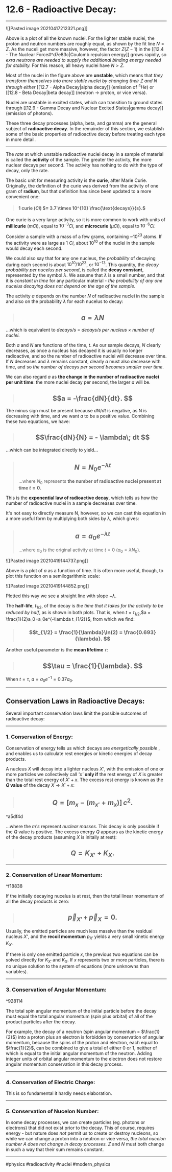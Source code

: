 # 12.6 - Radioactive Decay:
***

![[Pasted image 20210417212321.png]]

Above is a plot of all the known nuclei. For the lighter stable nuclei, the proton and neutron numbers are roughly equal, as shown by the fit line $N=Z$. As the nuceli get more massive, however, the factor $Z(Z-1)$ in the [[12.4 - The Nuclear Force#^d7e83c|Coulomb repulsion energy]] grows rapidly, so *exra neutrons are needed to supply the additional binding energy needed for stability.* For this reason, all heavy nuclei have $N>Z$.

Most of the nuclei in the figure above are **unstable**, which means that *they transform themselves into more stable nuclei by changing their Z and N through either* [[12.7 - Alpha Decay|alpha decay]] (emission of $^4He$) or [[12.8 - Beta Decay|beta decay]] (neutron $\to$ proton, or vice versa). 

Nuclei are unstable in excited states, which can transition to ground states through [[12.9 - Gamma Decay and Nuclear Excited States|gamma decay]] (emission of photons).

These three decay processes (alpha, beta, and gamma) are the general subject of **radioactive decay**. In the remainder of this section, we establish some of the basic properties of radioactive decay before treating each type in more detail. 

***

The *rate* at which unstable radioactive nuclei decay in a sample of material is called the **activity** of the sample. The greater the activity, the more nuclear decays per second. The activity has nothing to do with the type of decay, only the rate. 

The basic unit for measuring activity is the **curie**, after Marie Curie. Originally, the definition of the curie was derived from the activity of one gram of **radium**, but that definition has since been updated to a more convenient one:

> #### 1 curie (*Ci*) $= 3.7 \times 10^{10} \frac{\text{decays}}{s}.$

One curie is a very large activity, so it is more common to work with units of **millicurie**  ($mCi$), equal to $10^{-3}$*Ci*, and **microcurie** ($\mu Ci$), equal to $10^{-6}$*Ci*.

Consider a sample with a mass of a few grams, containing ~$10^{23}$ atoms. If the activity were as large as 1 *Ci*, about $10^{10}$ of the nuclei in the sample would decay each second. 

We could also say that for any one nucleus, the *probability* of decaying during each second is about $10^{10}/10^{23}$, or $10^{-13}$. This quantity, the *decay probability per nucelus per second*, is called the **decay constant**, represented by the symbol $\lambda$. We assume that $\lambda$ is  a small number, and that it is *constant in time* for any particular material - 	*the probability of any one nucelus decaying does not depend on the age of the sample*.

The activity *a* depends on the number *N* of radioactive nuclei in the sample and also on the probability $\lambda$ for each nucelus to decay:

> ## $$a = \lambda N $$
...which is equivalent to *decays/s* = *decays/s per nucleus $\times$ number of nuclei.*


Both *a* and *N* are functions of the time, *t*. As our sample decays, *N* clearly decreases, as once a nucleus has decayed it is usually no longer radioactive, and so the number of radioactive nuclei will decrease over time. If *N* decreases and $\lambda$ remains constant, clearly *a* must also decrease with time, and so *the number of decays per second becomes smaller over time*.

We can also regard *a* as **the change in the number of radioactive nuclei per unit time**: the more nuclei decay per second, the larger *a* will be. 

> ## $$a = -\frac{dN}{dt}. $$

The minus sign must be present because $dN$/$dt$ is negative, as N is decreasing with time, and we want *a* to be a positive value. Combining these two equations, we have:

> ## $$\frac{dN}{N} = - \lambda\; dt $$

 ...which can be integrated directly to yield...
 
 > ## $$N = N_0e^{-\lambda t} $$
 > ...where $N_0$ represents **the number of radioactive nuclei present at time $t=0$.**

This is the **exponential law of radioactive decay**, which tells us how the number of radioactive nuclei in a sample decreases over time. 

It's not easy to directly measure N, however, so we can cast this equation in a more useful form by multiplying both sides by $\lambda$, which gives:

> ## $$a = a_0e^{-\lambda t} $$
> ...where $a_0$ is the original activity at time $t=0$ ($a_0= \lambda N_0$).

![[Pasted image 20210419144737.png]]

Above is a plot of *a* as a function of time. It is often more useful, though, to plot this function on a semilogarithmic scale:

![[Pasted image 20210419144852.png]]

Plotted this way we see a straight line with slope $- \lambda$. 

The **half-life**, $t_{1/2}$, of the decay is *the time that it takes for the activity to be reduced by half*, as is shown in both plots. That is, when $t=t_{1/2}$,$a = \frac{1}{2}a_0=a_0e^{-\lambda t_{1/2}}$, from which we find:

> ### $$t_{1/2} = \frac{1}{\lambda}\ln(2) = \frac{0.693}{\lambda}. $$

Another useful parameter is the **mean lifetime** $\tau$:

> ## $$\tau = \frac{1}{\lambda}. $$


When $t = \tau$, $a = a_0e^{-1} = 0.37a_0$.

***


## Conservation Laws in Radioactive Decays:

Several important conservation laws limit the possible outcomes of radioactive decay:

***

 ### 1. **Conservation of Energy**:
 
 Conservation of energy tells us which decays are *energetically possible* , and enables us to calculate rest energies or kinetic energies of decay products. 
 
 A nucleus *X* will decay into a lighter nucleus *X'*, with the emission of one or more particles we collectively call *'x'* **only if** the rest energy of *X* is greater than the total rest energy of $X' + x$. The excess rest energy is known as the ***Q* value** of the decay $X \to X' + x$:
 
 
>##  $$Q = [m_x - (m_{x'}+m_x)]\,c^2. $$ 

^a5df4d

 ...where the *m's* represent *nuclear masses*. This decay is only possible if the *Q* value is positive. The excess energy *Q* appears as the kinetic energy of the decay products (assuming *X* is initally at rest):
 
 > ## $$Q=K_{X'}+K_X. $$

 ***
 
 ### 2.  **Conservation of Linear Momentum**:

^f18838

 
 If the initially decaying nucelus is at rest, then the total linear momentum of all the decay products is zero:
 
 > ## $$\vec p_{X'} \,+\,\vec p_X = 0. $$

Usually, the emitted particles are 	much less massive than the residual nucleus *X'*, and the **recoil momentum** $p_{X'}$ yields a very small kinetic energy $K_{X'}$. 

If there is only one emitted particle *x*, the previous two equations can be solved directly for $K_{X'}$ and $K_X$. If *x* represents two or more particles, there is no unique solution to the system of equations (more unknowns than variables).

***

 ### 3.  **Conservation of Angular Momentum**:

^928114

 
 The total spin angular momentum of the initial particle before the decay must equal the total angular momentum (spin plus orbital) of all of the product particles after the decay.
 
For example, the decay of a neutron (spin angular momentum = $\frac{1}{2}$) into a proton plus an electron is forbidden by conservation of angular momentum, because the spins of the proton and electron, each equal to $\frac{1}{2}$, can be combined to give a total of either 0 or 1, neither of which is equal to the initial angular momentum of the neutron. Adding integer units of orbital angular momentum to the electron does not restore angular momentum conservation in this decay process.

***

### 4.  **Conservation of Electric Charge**:

This is so fundamental it hardly needs elaboration.
***
### 5.  **Conservation of Nucelon Number**:

In some decay processes, we can create particles (eg. photons or electrons) that did not exist prior to the decay. This of course, requires energy - but nature does *not* permit us to create or destroy nucleons, so while we can change a proton into a neutron or vice versa, *the total nucelon number A does not change in decay processes.* *Z* and *N* must both change in such a way that their sum remains constant. 
***

#physics	#radioactivity #nuclei #modern_physics